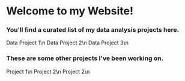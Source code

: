 # Welcome to my Website!

### You'll find a curated list of my data analysis projects here. 
Data Project 1\n
Data Project 2\n
Data Project 3\n

### These are some other projects I've been working on. 
Project 1\n
Project 2\n
Project 2\n
